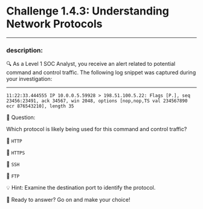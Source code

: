 # **Challenge 1.4.3: Understanding Network Protocols**

---

### **description:**

🔍 As a Level 1 SOC Analyst, you receive an alert related to potential command and control traffic. The following log snippet was captured during your investigation:

---
```plaintext
11:22:33.444555 IP 10.0.0.5.59928 > 198.51.100.5.22: Flags [P.], seq 23456:23491, ack 34567, win 2048, options [nop,nop,TS val 234567890 ecr 876543210], length 35
```
🤔 Question:

Which protocol is likely being used for this command and control traffic?

🔘 ```HTTP```

🔘 ```HTTPS```

🔘 ```SSH```

🔘 ```FTP```

💡 Hint: Examine the destination port to identify the protocol.

🚀 Ready to answer? Go on and make your choice!